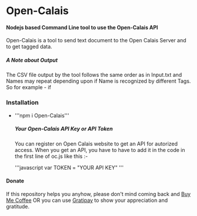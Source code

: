 <h1>Open-Calais</h1>
<h4>Nodejs based Command Line tool to use the Open-Calais API</h4>
<p>Open-Calais is a tool to send text document to the Open Calais Server and to get tagged data.</p>
<h5>A Note about Output</h5>
<p>The CSV file output by the tool follows the same order as in Input.txt and Names may repeat depending upon if Name is recognized by different Tags. So for example - if </p>

<h3>Installation</h3>
<ul>
   <li>'''npm i Open-Calais'''</li>
   <h5>Your Open-Calais API Key or API Token</h5> 
   <p>You can register on Open Calais website to get an API for autorized access. When you get an API, you have to have to add it in the code in the first line of oc.js like this :-</p>
   '''javascript
   var TOKEN = "YOUR API KEY"
   '''
</ul>

<h4>Donate</h4>
<p>If this repository helps you anyhow, please don't mind coming back and 
   <a href="https://www.paypal.com/cgi-bin/webscr?cmd=_s-xclick&hosted_button_id=F3QQCWFPWHBYE" target="_blank">Buy Me Coffee</a>
OR you can use 
   <a href="https://gratipay.com/~xcelancer/" target="_blank">Gratipay</a>
to show your appreciation and gratitude.
</p>